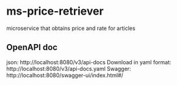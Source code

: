 # ms-price-retriever
microservice that obtains price and rate for articles

## OpenAPI doc

json: http://localhost:8080/v3/api-docs
Download in yaml format: http://localhost:8080/v3/api-docs.yaml
Swagger: http://localhost:8080/swagger-ui/index.html#/